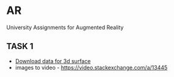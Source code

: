 # AR
University Assignments for Augmented Reality

## TASK 1
- [Download data for 3d surface](https://github.com/cypherics/AR/files/10081982/3d.zip)
- images to video - https://video.stackexchange.com/a/13445